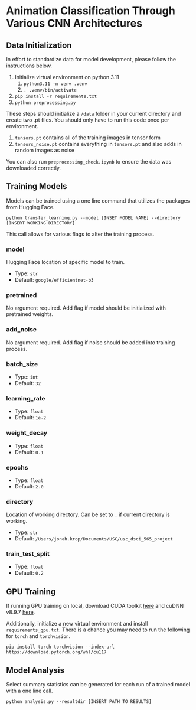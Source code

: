# Animation Classification Through Various CNN Architectures

## Data Initialization
In effort to standardize data for model development, please follow the instructions below.

1. Initialize virtual environment on python 3.11
    1. `python3.11 -m venv .venv`
    2. `. .venv/bin/activate`
2. `pip install -r requirements.txt`
3. `python preprocessing.py`

These steps should initialize a `/data` folder in your current directory and create two .pt files. You should only have to run this code once per environment.

1. `tensors.pt` contains all of the training images in tensor form
2. `tensors_noise.pt` contains everything in `tensors.pt` and also adds in random images as noise

You can also run `preprocessing_check.ipynb` to ensure the data was downloaded correctly.

## Training Models
Models can be trained using a one line command that utilizes the packages from Hugging Face.

`python transfer_learning.py --model [INSET MODEL NAME] --directory [INSERT WORKING DIRECTORY]`

This call allows for various flags to alter the training process.

### model
Hugging Face location of specific model to train.

* Type: `str`
* Default: `google/efficientnet-b3`

### pretrained
No argument required. Add flag if model should be initialized with pretrained weights.

### add_noise
No argument required. Add flag if noise should be added into training process.

### batch_size
* Type: `int`
* Default: `32`

### learning_rate
* Type: `float`
* Default: `1e-2`

### weight_decay
* Type: `float`
* Default: `0.1`

### epochs
* Type: `float`
* Default: `2.0`

### directory
Location of working directory. Can be set to `.` if current directory is working.

* Type: `str`
* Default: `/Users/jonah.krop/Documents/USC/usc_dsci_565_project`

### train_test_split
* Type: `float`
* Default: `0.2`

## GPU Training
If running GPU training on local, download CUDA toolkit [here](https://developer.nvidia.com/cuda-11-7-0-download-archive) and cuDNN v8.9.7 [here](https://developer.nvidia.com/rdp/cudnn-archive).

Additionally, initialize a new virtual environment and install `requirements_gpu.txt`. There is a chance you may need to run the following for `torch` and `torchvision`.

`pip install torch torchvision --index-url https://download.pytorch.org/whl/cu117`

## Model Analysis
Select summary statistics can be generated for each run of a trained model with a one line call.

`python analysis.py --resultdir [INSERT PATH TO RESULTS]`
